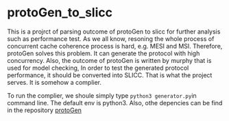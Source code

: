 # protoGen_to_slicc
This is a projrct of parsing outcome of protoGen to slicc for further analysis such as performance test.
As we all know, resoning the whole process of concurrent cache coherence process is hard, e.g. MESI and MSI. Therefore, protoGen solves this
problem. It can generate the protocol with high concurrency. Also, the outcome of protoGen is written by murphy that is used for model checking,
In order to test the generated protocol performance, it should be converted into SLICC. That is what the project serves. It is somehow a complier.

To run the complier, we shoule simply type `python3 generator.py`in command line. The default env is python3. Also, othe depencies can be find in the repository [protoGen](https://github.com/icsa-caps/ProtoGen)

